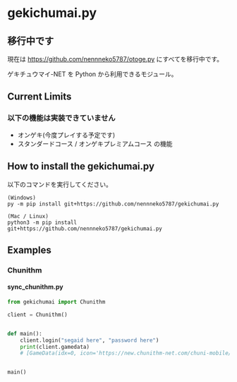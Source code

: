 # gekichumai.py

## 移行中です
現在は <https://github.com/nennneko5787/otoge.py> にすべてを移行中です。

ゲキチュウマイ-NET を Python から利用できるモジュール。

## Current Limits

### 以下の機能は実装できていません

- オンゲキ(今度プレイする予定です)
- スタンダードコース / オンゲキプレミアムコース の機能

## How to install the gekichumai.py

以下のコマンドを実行してください。

```
(Windows)
py -m pip install git+https://github.com/nennneko5787/gekichumai.py

(Mac / Linux)
python3 -m pip install git+https://github.com/nennneko5787/gekichumai.py
```

## Examples

### Chunithm

#### sync_chunithm.py

```python
from gekichumai import Chunithm

client = Chunithm()


def main():
    client.login("segaid here", "password here")
    print(client.gamedata)
    # [GameData(idx=0, icon='https://new.chunithm-net.com/chuni-mobile/html/mobile/img/184a8273ecedc0e9.png', honor='お菓子をくれないと悪戯しちゃうｿﾞ☆(≧▽≦)／', level=2, name='ＮＥＮＮＮＥＫＯ', rating=3.92, max_rating=3.92, over_power=432.58, over_power_percentage=0.39, lastplaydate=datetime.datetime(2024, 10, 26, 15, 56))]


main()
```
